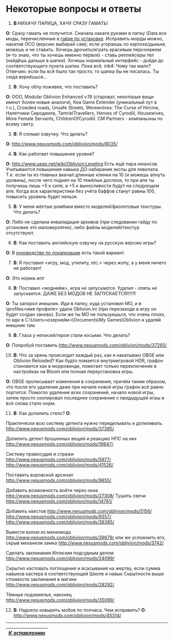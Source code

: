 # Некоторые вопросы и ответы

1) **В**:НИХАЧУ ПАРИЦА, ХАЧУ СРАЗУ ГАМАТЬ!

**О**: Сразу гамать не получится. Сначала накати руками в папку \Data все моды, перечисленные в [гайде по установке](Гайд_по_установке.md). Исправить морды можно, накатив OCO (версию выбирай сам); если угораешь по картохе/дыньке, можешь и не ставить. Хочешь дрочить/играть красивым персонажем (я-то знаю, что ты хочешь именно первое) - ставь реплейсеры тел (найдёшь дальше в шапке). Хочешь нормальный интерфейс - дойди до соответствующего пункта шапки. Пока всё. inb4: Чому так мало? Отвечаю: если бы всё было так просто, то шапка бы не писалась. Ты сюда вернёшься...

2) **В**: Хочу облу поживее, что поставить?

**О**: ООО, Modular Oblivion Enhanced v.19 (староват, некоторые вещи имеют более новые аналоги), Kea Game Extender (уникальный лут в т.ч.), Crowded roads, Unsafe Streets, Werewolves: The Curse of Hircine, Налетчики Сиродиила, TamrielTravellers, Heroes of Cyrodiil, Housewives, More Female Servants, ChildrenOfCyrodiil.
CM Partners - компаньоны по всему свету.

3) **В**: Я сломал озвучку. Что делать?

**О**: http://www.nexusmods.com/oblivion/mods/8035/

4) **В**: Как работает повышение уровня?

**О**: http://www.uesp.net/wiki/Oblivion:Leveling Есть ещё пара нюансов. Учитываются повышения навыка ДО набирания экспы для левелапа. Т.е. если ты из главных вкачал длинные клинки на 10 (и можешь апнуть уровень), после чего поднял на 10 тяжёлые доспехи, то при апе ты получишь лишь +5 к силе, а +5 к выносливости будут на *следующем* апе. Когда все характеристики без учёта баффов станут равны 100, повысить уровень будет нельзя.

5) **В**: У меня жёлтые ромбики вместо моделей/фиолетовые текстуры. Что делать?

**О**: Либо не сделана инвалидация архивов (при следовании гайду по установке это маловероятно), либо файлы моделей/текстур отсутствуют.

6) **В**: Как поставить английскую озвучку на русскую версию игры?

**О**: В [руководстве по локализации](Локализация_стим-версии.md) есть такой вариант.

7) **В**: Я поставил <игру, мод, утилиту, etc.> через жопу, а у меня ничего не работает!

**О**: Это норма.жпг

8) **В**: Поставил <моднейм>, игра не запускается. Удалил - опять не запускается. ДАЖЕ БЕЗ МОДОВ НЕ ЗАПУСКАЕТСЯ!!!!11

**О**: Ты запорол инишник. Иди в папку, куда установил МО, и в \profiles\<имя профиля> удали Oblivion.ini (при перезаходе в игру он будет создан заново). Если же ты МО не пользуешься, что очень плохо, то иди в C:\Users\<юзернейм>\Documents\My Games\Oblivion и удаляй инишник там.

9) **В**: Глаза у неписей/героя стали косыми. Что делать?

**О**: Попробуй поставить http://www.nexusmods.com/oblivion/mods/37265/

10) **В**: Что за хрень происходит каждый раз, как я накатываю OBGE или Oblivion Reloaded? Как будто ломается внутриигровой HDR, графон становится как в морровинде, помогает только переключение в настройках на Bloom или полная переустановка игры.

**О**: OBGE прописывает изменения в сохранения, причём таким образом, что после его удаления даже при начале новой игры графон всё равно портится. Помогло удаление всех сохранений, начало новой игры, затем просто скопировал последнее сохранение с предыдущей игры и всё снова стало норм.

11) **В**: Как допилить стелс?
**О**: 

Практически всю систему детекта нужно переделывать и допиливать.
http://www.nexusmods.com/oblivion/mods/37385/

Допилить детект брошенных вещей и реакцию НПС на них
http://www.nexusmods.com/oblivion/mods/19847/

Систему правосудия и стражи
http://www.nexusmods.com/oblivion/mods/5977/
http://www.nexusmods.com/oblivion/mods/41526/

Поставить воровской арсенал
http://www.nexusmods.com/oblivion/mods/9655/

Добавить возможность войти через окна
http://www.nexusmods.com/oblivion/mods/27308/
Тушить свечи
http://www.nexusmods.com/oblivion/mods/14761/

Добавить квестов
http://www.nexusmods.com/oblivion/mods/5156/
http://www.nexusmods.com/oblivion/mods/9357/
http://www.nexusmods.com/oblivion/mods/39385/

Вывести взлом из менюмода
http://www.nexusmods.com/oblivion/mods/39679/
или же усложнить его, скрыв механизм замка
http://www.nexusmods.com/oblivion/mods/3742/

Сделать заклинания Иллюзии подсудным делом
http://www.nexusmods.com/oblivion/mods/24099/

Скрытно кастовать поглощения и всасывания на жертву, если сумма навыков кастера в соответствующей Школе и навык Скрытности выше стоимости заклинания в магике
http://www.nexusmods.com/oblivion/mods/28292/

Тёмные подземелья, наконец
http://www.nexusmods.com/oblivion/mods/35099/

12) **В**: Надоело ковырять мобов по полчаса. Чем исправить?
**О**: http://www.nexusmods.com/oblivion/mods/45314/

------

|[*К оглавлению*](../Оглавление.md)|
|:---:|
